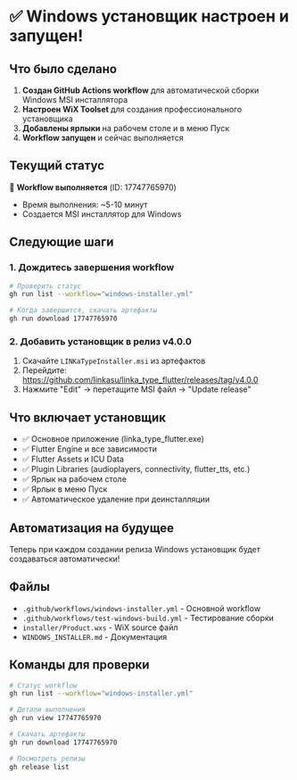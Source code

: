 # ✅ Windows установщик настроен и запущен!

## Что было сделано

1. **Создан GitHub Actions workflow** для автоматической сборки Windows MSI инсталлятора
2. **Настроен WiX Toolset** для создания профессионального установщика
3. **Добавлены ярлыки** на рабочем столе и в меню Пуск
4. **Workflow запущен** и сейчас выполняется

## Текущий статус

🔄 **Workflow выполняется** (ID: 17747765970)
- Время выполнения: ~5-10 минут
- Создается MSI инсталлятор для Windows

## Следующие шаги

### 1. Дождитесь завершения workflow

```bash
# Проверить статус
gh run list --workflow="windows-installer.yml"

# Когда завершится, скачать артефакты
gh run download 17747765970
```

### 2. Добавить установщик в релиз v4.0.0

1. Скачайте `LINKaTypeInstaller.msi` из артефактов
2. Перейдите: https://github.com/linkasu/linka_type_flutter/releases/tag/v4.0.0
3. Нажмите "Edit" → перетащите MSI файл → "Update release"

## Что включает установщик

- ✅ Основное приложение (linka_type_flutter.exe)
- ✅ Flutter Engine и все зависимости
- ✅ Flutter Assets и ICU Data
- ✅ Plugin Libraries (audioplayers, connectivity, flutter_tts, etc.)
- ✅ Ярлык на рабочем столе
- ✅ Ярлык в меню Пуск
- ✅ Автоматическое удаление при деинсталляции

## Автоматизация на будущее

Теперь при каждом создании релиза Windows установщик будет создаваться автоматически!

## Файлы

- `.github/workflows/windows-installer.yml` - Основной workflow
- `.github/workflows/test-windows-build.yml` - Тестирование сборки
- `installer/Product.wxs` - WiX source файл
- `WINDOWS_INSTALLER.md` - Документация

## Команды для проверки

```bash
# Статус workflow
gh run list --workflow="windows-installer.yml"

# Детали выполнения
gh run view 17747765970

# Скачать артефакты
gh run download 17747765970

# Посмотреть релизы
gh release list
```
